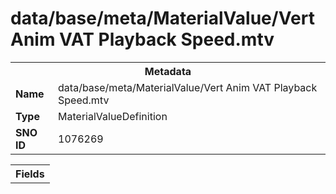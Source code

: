 <h1>data/base/meta/MaterialValue/Vert Anim VAT Playback Speed.mtv</h1><table><tr><th colspan="100%">Metadata</th></tr><tr><td><b>Name</b></td><td>data/base/meta/MaterialValue/Vert Anim VAT Playback Speed.mtv</td></tr><tr><td><b>Type</b></td><td>MaterialValueDefinition</td></tr><tr><td><b>SNO ID</b></td><td>1076269</td></tr></table>

<table><tr><th colspan="100%">Fields</th></tr></table>

